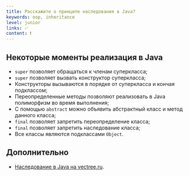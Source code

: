 ```yaml
---
title: Расскажите о принципе наследования в Java?
keywords: oop, inheritance
level: junior
links: ✅
content: ❗
---
```


## Некоторые моменты реализация в Java

- `super` позволяет обращаться к членам суперкласса;
- `super` позволяет вызвать конструктор суперкласса;
- Конструкторы вызываются в порядке от суперкласса и кончая подклассом;
- Переопределенные методы позволяют реализовать в Java полиморфизм во время выполнения;
- С помощью `abstract` можно объявить абстрактный класс и метод данного класса;
- `final` позволяет запретить переопределение класса;
- `final` позволяет запретить наследование класса;
- Все классы являются подклассами `Object`.

## Дополнительно
- [Наследование в Java на vectree.ru](https://vectree.ru/text/132/2/0).